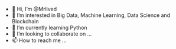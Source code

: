 - 👋 Hi, I’m @Mrlived
- 👀 I’m interested in Big Data, Machine Learning, Data Science and Blockchain
- 🌱 I’m currently learning Python
- 💞️ I’m looking to collaborate on ...
- 📫 How to reach me ...

<!---
Mrlived/Mrlived is a ✨ special ✨ repository because its `README.md` (this file) appears on your GitHub profile.
You can click the Preview link to take a look at your changes.
--->
